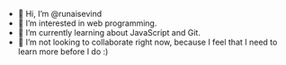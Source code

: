 - 👋 Hi, I’m @runaisevind
- 👀 I’m interested in web programming.
- 🌱 I’m currently learning about JavaScript and Git.
- 💞️ I’m not looking to collaborate right now, because I feel that I need to learn more before I do :)

<!---
runaisevind/runaisevind is a ✨ special ✨ repository because its `README.md` (this file) appears on your GitHub profile.
You can click the Preview link to take a look at your changes.
--->

